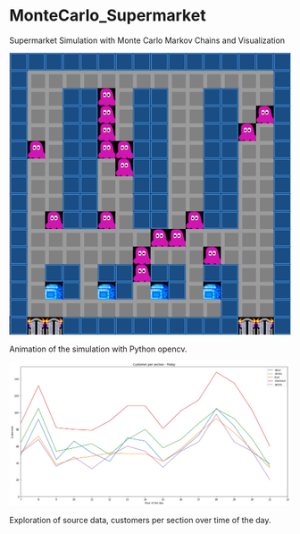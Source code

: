 # MonteCarlo_Supermarket
Supermarket Simulation with Monte Carlo Markov Chains and Visualization

![alt_text](supermarket.gif)

Animation of the simulation with Python opencv.

![alt_text](section_visits_over_time.png)

Exploration of source data, customers per section over time of the day.
